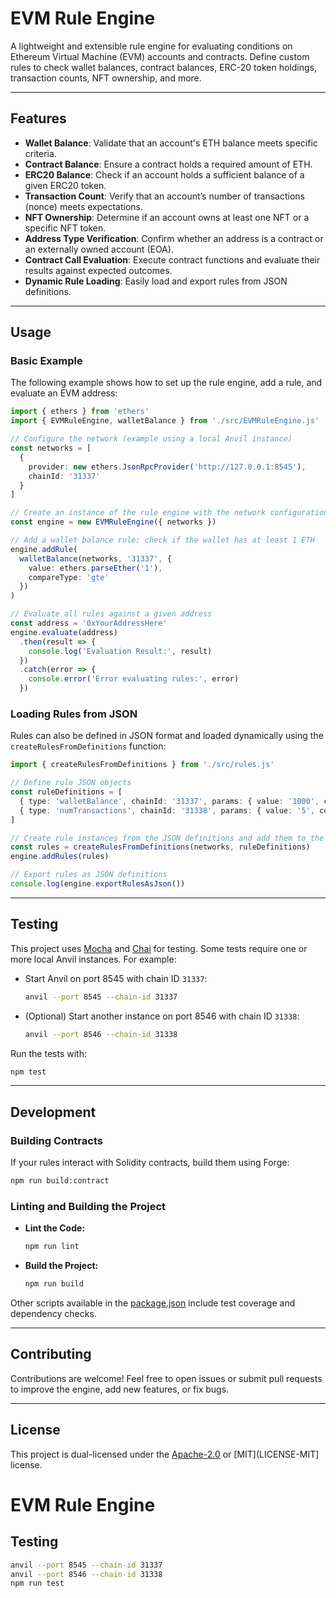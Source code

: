 # EVM Rule Engine

A lightweight and extensible rule engine for evaluating conditions on Ethereum Virtual Machine (EVM) accounts and contracts. Define custom rules to check wallet balances, contract balances, ERC-20 token holdings, transaction counts, NFT ownership, and more.

---

## Features

- **Wallet Balance**: Validate that an account's ETH balance meets specific criteria.
- **Contract Balance**: Ensure a contract holds a required amount of ETH.
- **ERC20 Balance**: Check if an account holds a sufficient balance of a given ERC20 token.
- **Transaction Count**: Verify that an account’s number of transactions (nonce) meets expectations.
- **NFT Ownership**: Determine if an account owns at least one NFT or a specific NFT token.
- **Address Type Verification**: Confirm whether an address is a contract or an externally owned account (EOA).
- **Contract Call Evaluation**: Execute contract functions and evaluate their results against expected outcomes.
- **Dynamic Rule Loading**: Easily load and export rules from JSON definitions.

---

## Usage

### Basic Example

The following example shows how to set up the rule engine, add a rule, and evaluate an EVM address:

```typescript
import { ethers } from 'ethers'
import { EVMRuleEngine, walletBalance } from './src/EVMRuleEngine.js'

// Configure the network (example using a local Anvil instance)
const networks = [
  {
    provider: new ethers.JsonRpcProvider('http://127.0.0.1:8545'),
    chainId: '31337'
  }
]

// Create an instance of the rule engine with the network configuration
const engine = new EVMRuleEngine({ networks })

// Add a wallet balance rule: check if the wallet has at least 1 ETH
engine.addRule(
  walletBalance(networks, '31337', {
    value: ethers.parseEther('1'),
    compareType: 'gte'
  })
)

// Evaluate all rules against a given address
const address = '0xYourAddressHere'
engine.evaluate(address)
  .then(result => {
    console.log('Evaluation Result:', result)
  })
  .catch(error => {
    console.error('Error evaluating rules:', error)
  })
```

### Loading Rules from JSON

Rules can also be defined in JSON format and loaded dynamically using the `createRulesFromDefinitions` function:

```typescript
import { createRulesFromDefinitions } from './src/rules.js'

// Define rule JSON objects
const ruleDefinitions = [
  { type: 'walletBalance', chainId: '31337', params: { value: '1000', compareType: 'gte' } },
  { type: 'numTransactions', chainId: '31338', params: { value: '5', compareType: 'gte' } }
]

// Create rule instances from the JSON definitions and add them to the engine
const rules = createRulesFromDefinitions(networks, ruleDefinitions)
engine.addRules(rules)

// Export rules as JSON definitions
console.log(engine.exportRulesAsJson())
```

---

## Testing

This project uses [Mocha](https://mochajs.org/) and [Chai](https://www.chaijs.com/) for testing. Some tests require one or more local Anvil instances. For example:

- Start Anvil on port 8545 with chain ID `31337`:

  ```bash
  anvil --port 8545 --chain-id 31337
  ```

- (Optional) Start another instance on port 8546 with chain ID `31338`:

  ```bash
  anvil --port 8546 --chain-id 31338
  ```

Run the tests with:

```bash
npm test
```

---

## Development

### Building Contracts

If your rules interact with Solidity contracts, build them using Forge:

```bash
npm run build:contract
```

### Linting and Building the Project

- **Lint the Code:**

  ```bash
  npm run lint
  ```

- **Build the Project:**

  ```bash
  npm run build
  ```

Other scripts available in the [package.json](./package.json) include test coverage and dependency checks.

---

## Contributing

Contributions are welcome! Feel free to open issues or submit pull requests to improve the engine, add new features, or fix bugs.

---

## License

This project is dual-licensed under the [Apache-2.0](LICENSE-APACHE) or [MIT](LICENSE-MIT] license.


# EVM Rule Engine

## Testing

```sh
anvil --port 8545 --chain-id 31337
anvil --port 8546 --chain-id 31338
npm run test
```
